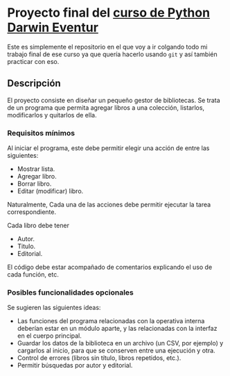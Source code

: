 # Proyecto final del [curso de Python Darwin Eventur](http://www.darwineventur.com/2017/06/python-para-la-ingenieria-y-la-ciencia-online.html)
Este es simplemente el repositorio en el que voy a ir colgando todo mi trabajo final de ese curso ya que quería hacerlo usando `git` y así también practicar con eso.

## Descripción
El proyecto consiste en diseñar un pequeño gestor de bibliotecas. Se trata de un programa que permita agregar libros a una colección, listarlos, modificarlos y quitarlos de ella.

### Requisitos mínimos
Al iniciar el programa, este debe permitir elegir una acción de entre las siguientes:

-   Mostrar lista.
-   Agregar libro.
-   Borrar libro.
-   Editar (modificar) libro.

Naturalmente, Cada una de las acciones debe permitir ejecutar la tarea correspondiente.

Cada libro debe tener

-   Autor.
-   Titulo.
-   Editorial.

El código debe estar acompañado de comentarios explicando el uso de cada función, etc.

### Posibles funcionalidades opcionales
Se sugieren las siguientes ideas:

-   Las funciones del programa relacionadas con la operativa interna deberían estar en un módulo aparte, y las relacionadas con la interfaz en el cuerpo principal.
-   Guardar los datos de la biblioteca en un archivo (un CSV, por ejemplo) y cargarlos al inicio, para que se conserven entre una ejecución y otra.
-   Control de errores (libros sin título, libros repetidos, etc.).
-   Permitir búsquedas por autor y editorial.
